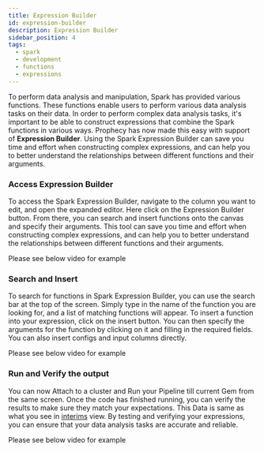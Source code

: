 ```yaml
---
title: Expression Builder
id: expression-builder
description: Expression Builder
sidebar_position: 4
tags:
  - spark
  - development
  - functions
  - expressions
---
```


To perform data analysis and manipulation, Spark has provided various functions. These functions enable users to perform various data analysis tasks on their data.
In order to perform complex data analysis tasks, it's important to be able to construct expressions that combine the Spark functions in various ways.
Prophecy has now made this easy with support of **Expression Builder**. Using the Spark Expression Builder can save you time and effort when constructing complex expressions, and can help you to better understand the relationships between different functions and their arguments.

### Access Expression Builder

To access the Spark Expression Builder, navigate to the column you want to edit, and open the expanded editor. Here click on the Expression Builder button. From there, you can search and insert functions onto the canvas and specify their arguments.
This tool can save you time and effort when constructing complex expressions, and can help you to better understand the relationships between different functions and their arguments.

Please see below video for example

### Search and Insert

To search for functions in Spark Expression Builder, you can use the search bar at the top of the screen.
Simply type in the name of the function you are looking for, and a list of matching functions will appear. To insert a function into your expression, click on the insert button. You can then specify the arguments for the function by clicking on it and filling in the required fields.
You can also insert configs and input columns directly.

Please see below video for example

### Run and Verify the output

You can now Attach to a cluster and Run your Pipeline till current Gem from the same screen. Once the code has finished running, you can verify the results to make sure they match your expectations. This Data is same as what you see in [interims](./execution/executions_on_databricks_clusters#interims) view.
By testing and verifying your expressions, you can ensure that your data analysis tasks are accurate and reliable.

Please see below video for example
